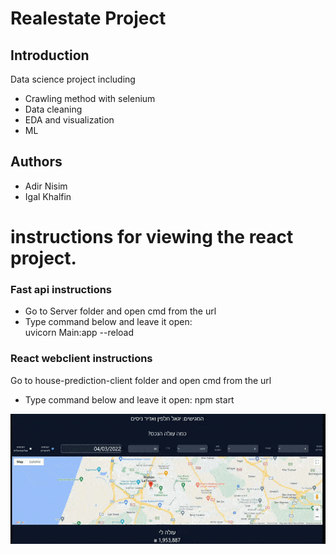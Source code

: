# Realestate Project

## Introduction
Data science project including
* Crawling method with selenium
* Data cleaning 
* EDA and visualization
* ML


## Authors
* Adir Nisim
* Igal Khalfin



# instructions for viewing the react project.

### Fast api instructions
* Go to Server folder and open cmd from the url 
* Type command below and leave it open:  
  uvicorn Main:app --reload

### React webclient instructions
Go to house-prediction-client folder and open cmd from the url 
* Type command below and leave it open:
  npm start


![](Webclient.gif)
